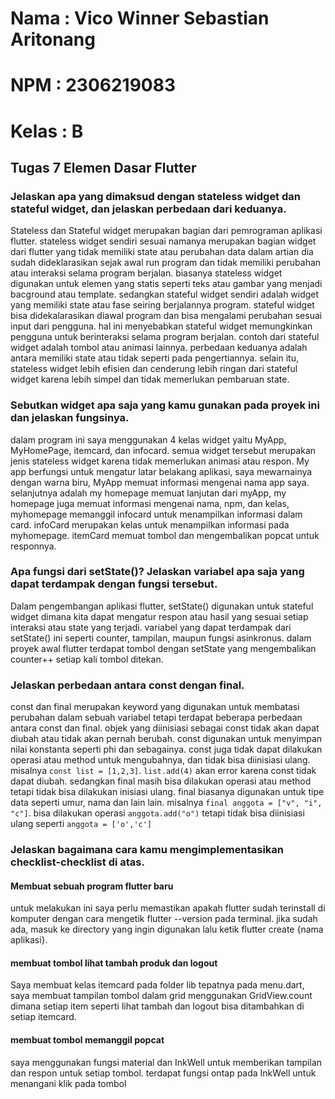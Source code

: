 # Nama : Vico Winner Sebastian Aritonang
# NPM : 2306219083
# Kelas : B

## Tugas 7 Elemen Dasar Flutter

###  Jelaskan apa yang dimaksud dengan stateless widget dan stateful widget, dan jelaskan perbedaan dari keduanya.

Stateless dan Stateful widget merupakan bagian dari pemrograman aplikasi flutter. stateless widget sendiri sesuai namanya merupakan bagian widget dari flutter yang tidak memiliki state atau perubahan data dalam artian dia sudah dideklarasikan sejak awal run program dan tidak memiliki perubahan atau interaksi selama program berjalan. biasanya stateless widget digunakan untuk elemen yang statis seperti teks atau gambar yang menjadi bacground atau template. sedangkan stateful widget sendiri adalah widget yang memiliki state atau fase seiring berjalannya program. stateful widget bisa didekalarasikan diawal program dan bisa mengalami perubahan sesuai input dari pengguna. hal ini menyebabkan stateful widget memungkinkan pengguna untuk berinteraksi selama program berjalan. contoh dari stateful widget adalah tombol atau animasi lainnya. perbedaan keduanya adalah antara memiliki state atau tidak seperti pada pengertiannya. selain itu, stateless widget lebih efisien dan cenderung lebih ringan dari stateful 
widget karena lebih simpel dan tidak memerlukan pembaruan state.

### Sebutkan widget apa saja yang kamu gunakan pada proyek ini dan jelaskan fungsinya.
dalam program ini saya menggunakan 4 kelas widget yaitu MyApp, MyHomePage, itemcard, dan infocard. semua widget tersebut merupakan jenis stateless widget karena tidak memerlukan animasi atau respon. My app berfungsi untuk mengatur latar belakang aplikasi, saya mewarnainya dengan warna biru, MyApp memuat informasi mengenai nama app saya. selanjutnya adalah my homepage memuat lanjutan dari myApp, my homepage juga memuat informasi mengenai nama, npm, dan kelas, myhomepage memanggil infocard untuk menampilkan informasi dalam card. infoCard merupakan kelas untuk menampilkan informasi pada myhomepage. itemCard memuat tombol dan mengembalikan popcat untuk responnya.

###  Apa fungsi dari setState()? Jelaskan variabel apa saja yang dapat terdampak dengan fungsi tersebut.
Dalam pengembangan aplikasi flutter, setState() digunakan untuk stateful widget dimana kita dapat mengatur respon atau hasil yang sesuai setiap interaksi atau state yang terjadi. variabel yang dapat terdampak dari setState() ini seperti counter, tampilan, maupun fungsi asinkronus. dalam proyek awal flutter terdapat tombol dengan setState yang mengembalikan counter++ setiap kali tombol ditekan.

### Jelaskan perbedaan antara const dengan final.

const dan final merupakan keyword yang digunakan untuk membatasi perubahan dalam sebuah variabel tetapi terdapat beberapa perbedaan antara const dan final. objek yang diinisiasi sebagai const tidak akan dapat diubah atau tidak akan pernah berubah. const digunakan untuk menyimpan nilai konstanta seperti phi dan sebagainya. const juga tidak dapat dilakukan operasi atau method untuk mengubahnya, dan tidak bisa diinisiasi ulang. misalnya 
```const list = [1,2,3]```. 
```list.add(4)```
 akan error karena const tidak dapat diubah. sedangkan final masih bisa dilakukan operasi atau method tetapi tidak bisa dilakukan inisiasi ulang. final biasanya digunakan untuk tipe data seperti umur, nama dan lain lain. misalnya 
```final anggota = ["v", "i", "c"]```. 
 bisa dilakukan operasi 
 ```anggota.add("o")```
 tetapi tidak bisa diinisiasi ulang seperti 
 ```anggota = ['o','c']```

### Jelaskan bagaimana cara kamu mengimplementasikan checklist-checklist di atas.
#### Membuat sebuah program flutter baru
untuk melakukan ini saya perlu memastikan apakah flutter sudah terinstall di komputer dengan cara mengetik flutter --version pada terminal. jika sudah ada, masuk ke directory yang ingin digunakan lalu ketik flutter create {nama aplikasi}. 

#### membuat tombol lihat tambah produk dan logout
Saya membuat kelas itemcard pada folder lib tepatnya pada menu.dart, saya membuat tampilan tombol dalam grid menggunakan GridView.count dimana setiap item seperti lihat tambah dan logout bisa ditambahkan di setiap itemcard. 

#### membuat tombol memanggil popcat
saya menggunakan fungsi material dan InkWell untuk memberikan tampilan dan respon untuk setiap tombol. terdapat fungsi ontap pada InkWell untuk menangani klik pada tombol